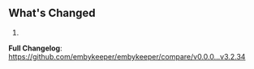 ## What's Changed

1.

**Full Changelog**: https://github.com/embykeeper/embykeeper/compare/v0.0.0...v3.2.34
